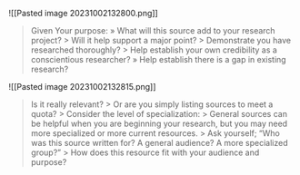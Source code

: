 ![[Pasted image 20231002132800.png]]
> Given Your purpose: » What will this source add to your research project? > Will it help support a major point? > Demonstrate you have researched thoroughly? > Help establish your own credibility as a conscientious researcher? » Help establish there is a gap in existing research?

![[Pasted image 20231002132815.png]]
> Is it really relevant? > Or are you simply listing sources to meet a quota? > Consider the level of specialization: > General sources can be helpful when you are beginning your research, but you may need more specialized or more current resources. > Ask yourself; “Who was this source written for? A general audience? A more specialized group?” > How does this resource fit with your audience and purpose?
